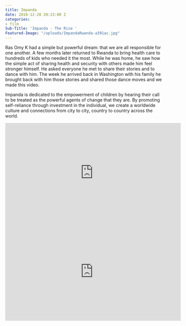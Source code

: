 ```yaml
---
title: Impanda
date: 2018-12-28 20:23:00 Z
categories:
- film
Sub-Title: 'Impanda - The Rise '
Featured-Image: "/uploads/ImpandaRwanda-a391ac.jpg"
---
```


Ras Omy K had a simple but powerful dream: that we are all responsible for one another. A few months later returned to Rwanda to bring health care to hundreds of kids who needed it the most. While he was home, he saw how the simple act of sharing health and security with others made him feel stronger himself. He asked everyone he met to share their stories and to dance with him. The week he arrived back in Washington with his family he brought back with him those stories and shared those dance moves and we made this video.

Impanda is dedicated to the empowerment of children by hearing their call to be treated as the powerful agents of change that they are. By promoting self-reliance through investment in the individual, we create a worldwide culture and connections from city to city, country to country across the world.

<iframe width="560" height="315" src="https://www.youtube.com/embed/TjWqFQDQmQ4" frameborder="0" allow="accelerometer; autoplay; encrypted-media; gyroscope; picture-in-picture" allowfullscreen></iframe>

<iframe width="560" height="315" src="https://www.youtube.com/embed/GFku2gFC0NI" frameborder="0" allow="accelerometer; autoplay; encrypted-media; gyroscope; picture-in-picture" allowfullscreen></iframe>